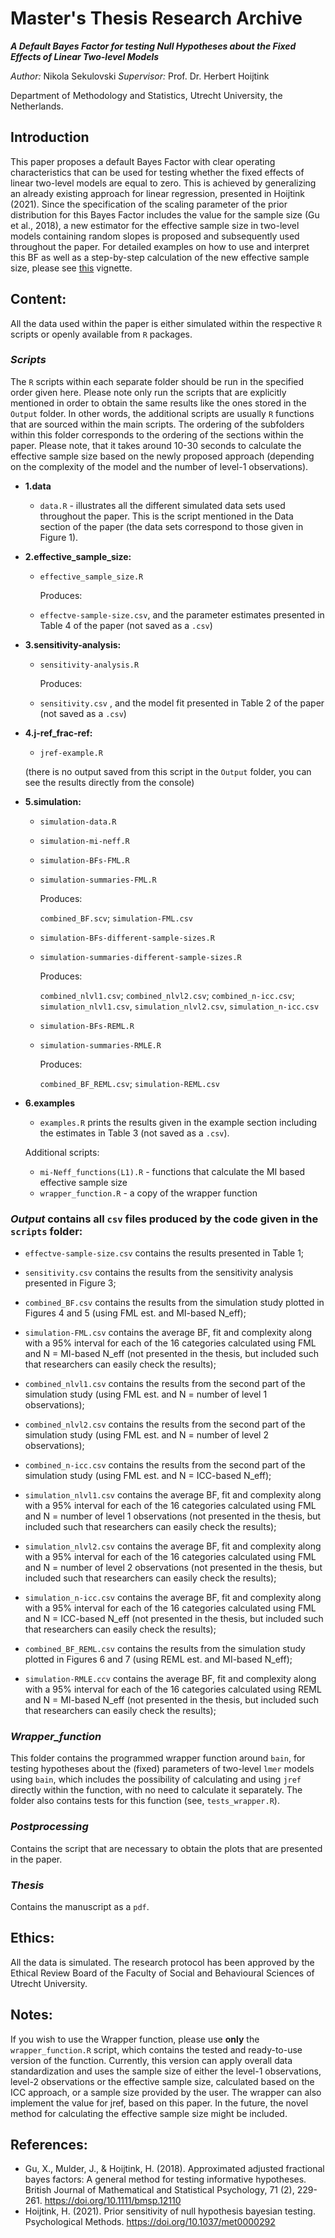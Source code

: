 # Master's Thesis Research Archive

***A Default Bayes Factor for testing Null Hypotheses about the Fixed Effects of Linear Two-level Models***

*Author:* Nikola Sekulovski 
*Supervisor:* Prof. Dr. Herbert Hoijtink

Department of Methodology and Statistics, Utrecht University, the Netherlands.


## Introduction 

This paper proposes a default Bayes Factor with clear operating characteristics that can be used for testing whether the fixed effects of linear two-level models are equal to zero. This is achieved by generalizing an already existing approach for linear regression, presented in Hoijtink (2021). Since the specification of the scaling parameter of the prior distribution for this Bayes Factor includes the value for the sample size (Gu et al., 2018), a new estimator for the effective sample size in two-level models containing random slopes is proposed and subsequently used throughout the paper. For detailed examples on how to use and interpret this BF as well as a step-by-step calculation of the new effective sample size, please see [this](https://www.nikolasekulovski.com/tutorials/) vignette.

## Content:

All the data used within the paper is either simulated within the respective `R` scripts or openly available from `R` packages.

### *Scripts*

The `R` scripts within each separate folder should be run in the specified order given here. Please
note only run the scripts that are explicitly mentioned in order to obtain the same results like the ones stored in the `Output` folder. In other words, the additional scripts are usually `R` functions that are sourced within the main scripts. The ordering of the subfolders within this folder corresponds to the ordering of the sections within the paper. Please note, that it takes around 10-30 seconds to calculate the effective sample size based on the newly proposed approach (depending on the complexity of the model and the number of level-1 observations).

 - **1.data**
 
    - `data.R` - illustrates all the different simulated data sets used throughout the paper. This is the script mentioned in the Data section of the paper (the data sets correspond to those given in Figure 1).

 - **2.effective_sample_size:**
   
    - `effective_sample_size.R`
    
       Produces:
    
    - `effectve-sample-size.csv`, and the parameter estimates presented in Table 4 of the paper (not saved as a `.csv`)

 - **3.sensitivity-analysis:**
    
    - `sensitivity-analysis.R`
    
        Produces:
    
    - `sensitivity.csv` , and the model fit presented in Table 2 of the paper (not saved as a `.csv`)
    
 - **4.j-ref_frac-ref:**
 
    - `jref-example.R` 
    
    (there is no output saved from this script in the `Output` folder, you can see the results directly from the console)
       
 - **5.simulation:**
   
    - `simulation-data.R`
    
    - `simulation-mi-neff.R`
  
    - `simulation-BFs-FML.R`
    
    - `simulation-summaries-FML.R`
      
      Produces:
      
      `combined_BF.scv`; `simulation-FML.csv` 
    
    - `simulation-BFs-different-sample-sizes.R`
    
    - `simulation-summaries-different-sample-sizes.R`
    
      Produces:
      
      `combined_nlvl1.csv`; `combined_nlvl2.csv`; `combined_n-icc.csv`; `simulation_nlvl1.csv`, `simulation_nlvl2.csv`, `simulation_n-icc.csv`
      
    
    - `simulation-BFs-REML.R`
    
    - `simulation-summaries-RMLE.R`
    
       Produces: 
      
      `combined_BF_REML.csv`; `simulation-REML.csv` 
      
  - **6.examples**
    
    - `examples.R` prints the results given in the example section including the estimates in Table 3 (not saved as a `.csv`).
  
    
    
    Additional scripts:
    
    - `mi-Neff_functions(L1).R` - functions that calculate the MI based effective sample size
    - `wrapper_function.R` - a copy of the wrapper function
  

### *Output* contains all `csv` files produced by the code given in the `scripts` folder:

   - `effectve-sample-size.csv` contains the results presented in Table 1;
   - `sensitivity.csv` contains the results from the sensitivity analysis presented in Figure 3;
   - `combined_BF.csv` contains the results from the simulation study plotted in Figures 4 and 5 (using FML est. and MI-based N_eff);
   - `simulation-FML.csv` contains the average BF, fit and complexity along with a 95% interval for each of the 16 categories calculated using FML and N = MI-based N_eff (not presented in the thesis, but included such that researchers can easily check the results);
   -  `combined_nlvl1.csv` contains the results from the second part of the simulation study (using FML est. and N = number of level 1 observations);
   -  `combined_nlvl2.csv` contains the results from the second part of the simulation study (using FML est. and N = number of level 2 observations);
   -  `combined_n-icc.csv` contains the results from the second part of the simulation study (using FML est. and N = ICC-based N_eff);
   
   - `simulation_nlvl1.csv` contains the average BF, fit and complexity along with a 95% interval for each of the 16 categories calculated using FML and N = number of level 1 observations (not presented in the thesis, but included such that researchers can easily check the results);
   - `simulation_nlvl2.csv` contains the average BF, fit and complexity along with a 95% interval for each of the 16 categories calculated using FML and N = number of level 2 observations (not presented in the thesis, but included such that researchers can easily check the results);
   - `simulation_n-icc.csv` contains the average BF, fit and complexity along with a 95% interval for each of the 16 categories calculated using FML and N = ICC-based N_eff (not presented in the thesis, but included such that researchers can easily check the results);
   -  `combined_BF_REML.csv` contains the results from the simulation study plotted in Figures 6 and 7 (using REML est. and MI-based N_eff);
   -  `simulation-RMLE.ccv` contains the average BF, fit and complexity along with a 95% interval for each of the 16 categories calculated using REML and N = MI-based N_eff (not presented in the thesis, but included such that researchers can easily check the results);
   
 
### *Wrapper_function*

This folder contains the programmed wrapper function around `bain`, for testing hypotheses about the (fixed) parameters of two-level `lmer` models using `bain`, which includes the possibility of calculating and using `jref` directly within the function, with no need to calculate it separately. The folder also contains tests for this function (see, `tests_wrapper.R`).

### *Postprocessing*

Contains the script that are necessary to obtain the plots that are presented in the paper.

### *Thesis*

Contains the manuscript as a `pdf`.

## Ethics:

All the data is simulated. The research protocol has been approved by the Ethical Review Board of the Faculty of Social and Behavioural Sciences of
Utrecht University.


## Notes: 

If you wish to use the Wrapper function, please use **only** the `wrapper_function.R` script, which contains the tested and ready-to-use version of the function. Currently, this version can apply overall data standardization and uses the sample size of either the level-1 observations, level-2 observations or the effective sample size, calculated based on the ICC approach, or a sample size provided by the user. The wrapper can also implement the value for jref, based on this paper. In the future, the novel method for calculating the effective sample size might be included.

## References:

 - Gu, X., Mulder, J., & Hoijtink, H. (2018). Approximated adjusted fractional bayes factors: A general
method for testing informative hypotheses. British Journal of Mathematical and Statistical
Psychology, 71 (2), 229-261. https://doi.org/10.1111/bmsp.12110
 - Hoijtink, H. (2021). Prior sensitivity of null hypothesis bayesian testing. Psychological Methods.
https://doi.org/10.1037/met0000292


 
